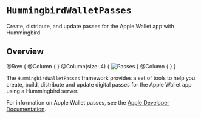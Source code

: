 # ``HummingbirdWalletPasses``

Create, distribute, and update passes for the Apple Wallet app with Hummingbird.

## Overview

@Row {
    @Column { }
    @Column(size: 4) {
        ![Passes](passes)
    }
    @Column { }
}

The `HummingbirdWalletPasses` framework provides a set of tools to help you create, build, distribute and update digital passes for the Apple Wallet app using a Hummingbird server.

For information on Apple Wallet passes, see the [Apple Developer Documentation](https://developer.apple.com/documentation/walletpasses).